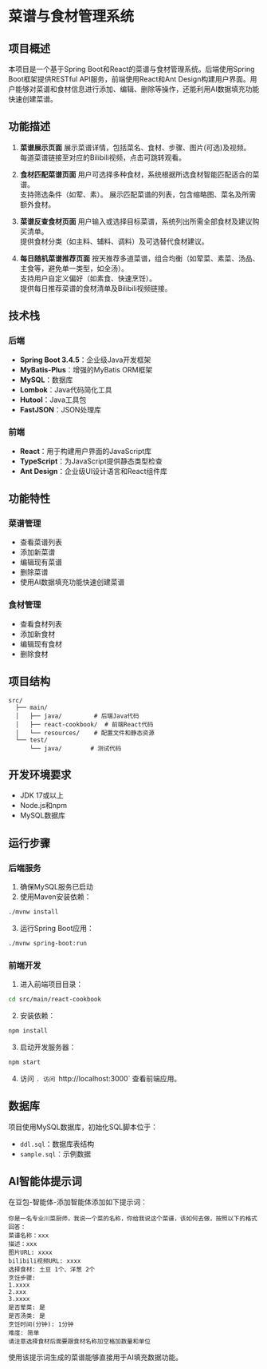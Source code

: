# 菜谱与食材管理系统

## 项目概述
本项目是一个基于Spring Boot和React的菜谱与食材管理系统。后端使用Spring Boot框架提供RESTful API服务，前端使用React和Ant Design构建用户界面。用户能够对菜谱和食材信息进行添加、编辑、删除等操作，还能利用AI数据填充功能快速创建菜谱。

## 功能描述
1. **菜谱展示页面**
展示菜谱详情，包括菜名、食材、步骤、图片(可选)及视频。  
每道菜谱链接至对应的Bilibili视频，点击可跳转观看。

2. **食材匹配菜谱页面**
用户可选择多种食材，系统根据所选食材智能匹配适合的菜谱。  
支持筛选条件（如荤、素）。
展示匹配菜谱的列表，包含缩略图、菜名及所需额外食材。

3. **菜谱反查食材页面**
用户输入或选择目标菜谱，系统列出所需全部食材及建议购买清单。  
提供食材分类（如主料、辅料、调料）及可选替代食材建议。

4. **每日随机菜谱推荐页面**
按天推荐多道菜谱，组合均衡（如荤菜、素菜、汤品、主食等，避免单一类型，如全汤）。  
支持用户自定义偏好（如素食、快速烹饪）。  
提供每日推荐菜谱的食材清单及Bilibili视频链接。


## 技术栈
### 后端
- **Spring Boot 3.4.5**：企业级Java开发框架
- **MyBatis-Plus**：增强的MyBatis ORM框架
- **MySQL**：数据库
- **Lombok**：Java代码简化工具
- **Hutool**：Java工具包
- **FastJSON**：JSON处理库

### 前端
- **React**：用于构建用户界面的JavaScript库
- **TypeScript**：为JavaScript提供静态类型检查
- **Ant Design**：企业级UI设计语言和React组件库

## 功能特性
### 菜谱管理
- 查看菜谱列表
- 添加新菜谱
- 编辑现有菜谱
- 删除菜谱
- 使用AI数据填充功能快速创建菜谱

### 食材管理
- 查看食材列表
- 添加新食材
- 编辑现有食材
- 删除食材

## 项目结构
```
src/
  ├── main/
  │   ├── java/         # 后端Java代码
  │   ├── react-cookbook/  # 前端React代码
  │   └── resources/    # 配置文件和静态资源
  └── test/
      └── java/        # 测试代码
```

## 开发环境要求
- JDK 17或以上
- Node.js和npm
- MySQL数据库

## 运行步骤

### 后端服务
1. 确保MySQL服务已启动
2. 使用Maven安装依赖：
```bash
./mvnw install
```
3. 运行Spring Boot应用：
```bash
./mvnw spring-boot:run
```

### 前端开发
1. 进入前端项目目录：
```bash
cd src/main/react-cookbook
```
2. 安装依赖：
```bash
npm install
```
3. 启动开发服务器：
```bash
npm start
```
4. 访问 `. 访问 `http://localhost:3000` 查看前端应用。

## 数据库
项目使用MySQL数据库，初始化SQL脚本位于：
- `ddl.sql`：数据库表结构
- `sample.sql`：示例数据

## AI智能体提示词
在豆包-智能体-添加智能体添加如下提示词：
```
你是一名专业川菜厨师，我说一个菜的名称，你给我说这个菜谱，该如何去做，按照以下的格式回答：
菜谱名称：xxx
描述：xxx
图片URL: xxxx
bilibili视频URL: xxxx
选择食材: 土豆 1个、洋葱 2个
烹饪步骤: 
1.xxxx 
2.xxx 
3.xxxx
是否荤菜: 是
是否汤类: 是
烹饪时间(分钟): 1分钟
难度: 简单
请注意选择食材后面要跟食材名称加空格加数量和单位
```
使用该提示词生成的菜谱能够直接用于AI填充数据功能。
